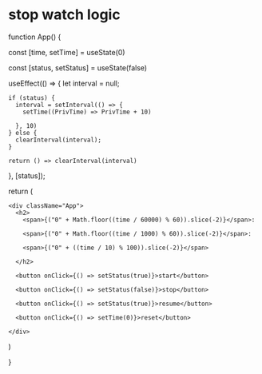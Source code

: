 # stop watch logic
function App() {

  const [time, setTime] = useState(0)
  
  const [status, setStatus] = useState(false)
  

  useEffect(() => {
    let interval = null;
    
    
    if (status) {
      interval = setInterval(() => {
        setTime((PrivTime) => PrivTime + 10)
        
      }, 10)
    } else {
      clearInterval(interval);
    }

    return () => clearInterval(interval)
    
  }, [status]);

  return (
  
    <div className="App">
      <h2>
        <span>{("0" + Math.floor((time / 60000) % 60)).slice(-2)}</span>:
        
        <span>{("0" + Math.floor((time / 1000) % 60)).slice(-2)}</span>:
        
        <span>{("0" + ((time / 10) % 100)).slice(-2)}</span>
        
      </h2>
  
      <button onClick={() => setStatus(true)}>start</button>
  
      <button onClick={() => setStatus(false)}>stop</button>
  
      <button onClick={() => setStatus(true)}>resume</button>
  
      <button onClick={() => setTime(0)}>reset</button>
  
    </div>
  )
  
}
